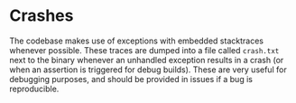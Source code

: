 # Crashes

The codebase makes use of exceptions with embedded stacktraces whenever possible. These traces are dumped into a file
called `crash.txt` next to the binary whenever an unhandled exception results in a crash (or when an assertion is
triggered for debug builds). These are very useful for debugging purposes, and should be provided in issues if a bug is 
reproducible.

